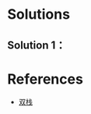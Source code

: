 # Solutions

## Solution 1：


# References
- [双栈](https://leetcode-cn.com/problems/basic-calculator/solution/shuang-zhan-shuang-90-by-cyingenohalt-eoy3/)